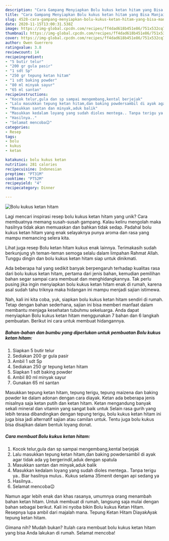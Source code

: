 ```yaml
---
description: "Cara Gampang Menyiapkan Bolu kukus ketan hitam yang Bisa Manjain Lidah"
title: "Cara Gampang Menyiapkan Bolu kukus ketan hitam yang Bisa Manjain Lidah"
slug: 4528-cara-gampang-menyiapkan-bolu-kukus-ketan-hitam-yang-bisa-manjain-lidah
date: 2020-11-15T13:00:31.538Z
image: https://img-global.cpcdn.com/recipes/ff4dad618b451e86/751x532cq70/bolu-kukus-ketan-hitam-foto-resep-utama.jpg
thumbnail: https://img-global.cpcdn.com/recipes/ff4dad618b451e86/751x532cq70/bolu-kukus-ketan-hitam-foto-resep-utama.jpg
cover: https://img-global.cpcdn.com/recipes/ff4dad618b451e86/751x532cq70/bolu-kukus-ketan-hitam-foto-resep-utama.jpg
author: Owen Guerrero
ratingvalue: 3.8
reviewcount: 14
recipeingredient:
- "5 butir telur"
- "200 gr gula pasir"
- "1 sdt Sp"
- "250 gr tepung ketan hitam"
- "1 sdt baking powder"
- "80 ml minyak sayur"
- "65 ml santan"
recipeinstructions:
- "Kocok telur,gula dan sp sampai mengembang,kental berjejak"
- "Lalu masukkan tepung ketan hitam,dan baking powdersambil di ayak agar tidak ada yg bergerindil,aduk dengan spatula"
- "Masukkan santan dan minyak,aduk balik"
- "Masukkan kedalam loyang yang sudah dioles mentega.. Tanpa terigu ya.. Biar hasilnya mulus.. Kukus selama 35menit dengan api sedang ya"
- "Hasilnya.."
- "Selamat mencoba😉"
categories:
- Resep
tags:
- bolu
- kukus
- ketan

katakunci: bolu kukus ketan 
nutrition: 281 calories
recipecuisine: Indonesian
preptime: "PT31M"
cooktime: "PT52M"
recipeyield: "4"
recipecategory: Dinner

---
```



![Bolu kukus ketan hitam](https://img-global.cpcdn.com/recipes/ff4dad618b451e86/751x532cq70/bolu-kukus-ketan-hitam-foto-resep-utama.jpg)

Lagi mencari inspirasi resep bolu kukus ketan hitam yang unik? Cara membuatnya memang susah-susah gampang. Kalau keliru mengolah maka hasilnya tidak akan memuaskan dan bahkan tidak sedap. Padahal bolu kukus ketan hitam yang enak selayaknya punya aroma dan rasa yang mampu memancing selera kita.

Lihat juga resep Bolu ketan hitam kukus enak lainnya. Terimakasih sudah berkunjung yh teman-teman semoga selalu dalam limpahan Rahmat Allah. Tunggu dingin dan bolu kukus ketan hitam siap untuk dinikmati.

Ada beberapa hal yang sedikit banyak berpengaruh terhadap kualitas rasa dari bolu kukus ketan hitam, pertama dari jenis bahan, kemudian pemilihan bahan segar sampai cara membuat dan menghidangkannya. Tak perlu pusing jika ingin menyiapkan bolu kukus ketan hitam enak di rumah, karena asal sudah tahu triknya maka hidangan ini mampu menjadi sajian istimewa.


Nah, kali ini kita coba, yuk, siapkan bolu kukus ketan hitam sendiri di rumah. Tetap dengan bahan sederhana, sajian ini bisa memberi manfaat dalam membantu menjaga kesehatan tubuhmu sekeluarga. Anda dapat menyiapkan Bolu kukus ketan hitam menggunakan 7 bahan dan 6 langkah pembuatan. Berikut ini cara untuk membuat hidangannya.

<!--inarticleads1-->

##### Bahan-bahan dan bumbu yang diperlukan untuk pembuatan Bolu kukus ketan hitam:

1. Siapkan 5 butir telur
1. Sediakan 200 gr gula pasir
1. Ambil 1 sdt Sp
1. Sediakan 250 gr tepung ketan hitam
1. Siapkan 1 sdt baking powder
1. Ambil 80 ml minyak sayur
1. Gunakan 65 ml santan


Masukkan tepung ketan hitam, tepung terigu, tepung maizena dan baking powder ke dalam adonan dengan cara diayak. Ketan ada beberapa jenis misalnya saja ketan putih dan ketan hitam. Ketan mengandung banyak sekali mineral dan vitamin yang sangat baik untuk Selain rasa gurih yang lebih terasa dibandingkan dengan tepung terigu, bolu kukus ketan hitam ini juga bisa jadi alternatif sajian atau camilan untuk. Tentu juga bolu kukus bisa disajikan dalam bentuk loyang donat. 

<!--inarticleads2-->

##### Cara membuat Bolu kukus ketan hitam:

1. Kocok telur,gula dan sp sampai mengembang,kental berjejak
1. Lalu masukkan tepung ketan hitam,dan baking powdersambil di ayak agar tidak ada yg bergerindil,aduk dengan spatula
1. Masukkan santan dan minyak,aduk balik
1. Masukkan kedalam loyang yang sudah dioles mentega.. Tanpa terigu ya.. Biar hasilnya mulus.. Kukus selama 35menit dengan api sedang ya
1. Hasilnya..
1. Selamat mencoba😉


Namun agar lebih enak dan khas rasanya, umumnya orang menambah bahan ketan hitam. Untuk membuat di rumah, langsung saja mulai dengan bahan sebagai berikut. Kali ini nyoba bikin Bolu kukus Ketan Hitam. Resepnya lupa ambil dari majalah mana. Tepung Ketan Hitam DiayakAyak tepung ketan hitam. 

Gimana nih? Mudah bukan? Itulah cara membuat bolu kukus ketan hitam yang bisa Anda lakukan di rumah. Selamat mencoba!
